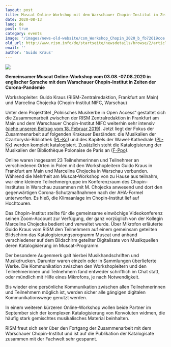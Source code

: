 ```yaml
---
layout: post
title: Muscat Online-Workshop mit dem Warschauer Chopin-Institut in Zeiten der Corona-Pandemie
date: 2020-08-13
lang: de
post: true
category: events
image: "/images/news-old-website/csm_Workshop_Chopin_2020_b_fb72619cce.jpg"
old_url: http://www.rism.info/de/startseite/newsdetails/browse/2/article/64/online-muscat-workshop-with-the-chopin-institute-warsaw-in-the-age-of-the-corona-pandemic.html
email: ''
author: 'Guido Kraus'
---
```


 ![](/uploads/_processed_/csm_Workshop_Chopin_2020_a_140862fbde.jpg)

**Gemeinsamer Muscat Online-Workshop vom 03.08.-07.08.2020 in englischer Sprache mit dem Warschauer Chopin-Institut in Zeiten der Corona-Pandemie**  
  
Workshopleiter: Guido Kraus (RISM-Zentralredaktion, Frankfurt am Main) und Marcelina Chojecka (Chopin-Institut NIFC, Warschau)   
  
Unter dem Projekttitel „Polnisches Musikerbe in Open Access“ gestaltet sich die Zusammenarbeit zwischen der RISM Zentralredaktion in Frankfurt am Main und dem Warschauer Chopin-Institut NIFC weiterhin sehr intensiv ([siehe unseren Beitrag vom 18. Februar 2019](http://www.rism.info/de/startseite/newsdetails/article/64/close-cooperation-between-rism-and-the-chopin-institute.html "Opens external link in new window")). Jetzt liegt der Fokus der Zusammenarbeit auf folgenden Krakauer Beständen: die Musikalien der Czartoryski-Bibliothek ([PL-Kc](https://opac.rism.info/search?View=rism&siglum=PL-Kc&Language=de)) und des Kapitels der Wawel-Kathedrale ([PL-Kk](https://opac.rism.info/search?View=rism&siglum=PL-Kk&Language=de "Opens external link in new window")) werden komplett katalogisiert. Zusätzlich steht die Katalogisierung der Musikalien der Bibliothèque Polonaise de Paris an ([F-Ppo](https://opac.rism.info/search?View=rism&siglum=F-Ppo&Language=de)).   
  
Online waren insgesamt 23 Teilnehmerinnen und Teilnehmer an verschiedenen Orten in Polen mit den Workshopleitern Guido Kraus in Frankfurt am Main und Marcelina Chojecka in Warschau verbunden. Während die Mehrheit am Muscat-Workshop von zu Hause aus teilnahm, war eine kleinere Teilnehmergruppe im Konferenzraum des Chopin-Institutes in Warschau zusammen mit M. Chojecka anwesend und dort den gegenwärtigen Corona-Schutzmaßnahmen nach der AHA-Formel unterworfen. Es hieß, die Klimaanlage im Chopin-Institut lief auf Hochtouren.   
  
Das Chopin-Institut stellte für die gemeinsame einwöchige Videokonferenz seinen Zoom-Account zur Verfügung, der ganz vorzüglich von der Kollegin Marcelina Chojecka bedient und verwaltet wurde. Über Mikrofon erläuterte Guido Kraus vom RISM den Teilnehmern auf einem gemeinsam geteilten Bildschirm das Katalogisierungsprogramm Muscat und anhand verschiedener auf dem Bildschirm geteilter Digitalisate von Musikquellen deren Katalogisierung im Muscat-Programm.&nbsp;   
  
Der besondere Augenmerk galt hierbei Musikhandschriften und Musikdrucken. Darunter waren einzeln oder in Sammlungen überlieferte Werke. Die Kommunikation zwischen den Workshopleitern und den Teilnehmerinnen und Teilnehmern fand entweder schriftlich im Chat statt, oder mündlich mit Hilfe eines Mikrofons, je nach Notwendigkeit.

Bis wieder eine persönliche Kommunikation zwischen allen Teilnehmerinnen und Teilnehmern möglich ist, werden sicher alle gängigen digitalen Kommunikationswege genutzt werden.  
  
In einem weiteren kürzeren Online-Workshop wollen beide Partner im September sich der komplexen Katalogisierung von Konvoluten widmen, die häufig stark gemischtes musikalisches Material beinhalten.  
  
RISM freut sich sehr über den Fortgang der Zusammenarbeit mit dem Warschauer Chopin-Institut und ist auf die Publikation der Katalogisate zusammen mit der Fachwelt sehr gespannt.   
  
<script type="text/javascript">var switchTo5x=true;</script><script type="text/javascript" src="http://w.sharethis.com/button/buttons.js"></script><script type="text/javascript">stLight.options({publisher: "9b601438-1ce1-49d8-bfd7-9cff5df54c17", doNotHash: false, doNotCopy: false, hashAddressBar: false});</script>

